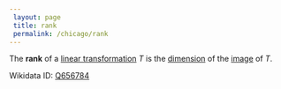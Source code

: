 ```yaml
---
 layout: page
 title: rank
 permalink: /chicago/rank
---
```

The **rank** of a [linear transformation](https://mathgloss.github.io/MathGloss/linear_transformation) $T$ is the [dimension](https://mathgloss.github.io/MathGloss/dimension_of_vector_space) of the [image](https://mathgloss.github.io/MathGloss/image_is_vetor_subspace) of $T$.

Wikidata ID: [Q656784](https://www.wikidata.org/wiki/Q656784)